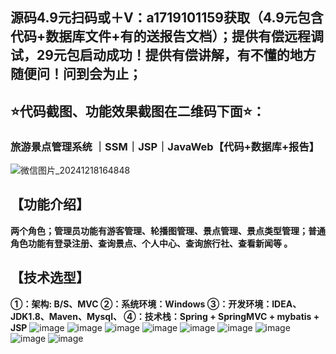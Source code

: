 ## 源码4.9元扫码或＋V：a1719101159获取（4.9元包含代码+数据库文件+有的送报告文档）；提供有偿远程调试，29元包启动成功！提供有偿讲解，有不懂的地方随便问！问到会为止；
## ⭐代码截图、功能效果截图在二维码下面⭐：
### 旅游景点管理系统 ｜SSM｜JSP｜JavaWeb【代码+数据库+报告】
![微信图片_20241218164848](https://github.com/user-attachments/assets/646b2784-afb8-47ee-a4d4-5ccc9f96b331)



## 【功能介绍】
**两个角色；管理员功能有游客管理、轮播图管理、景点管理、景点类型管理；普通角色功能有登录注册、查询景点、个人中心、查询旅行社、查看新闻等
。**
## 【技术选型】
**①：架构: B/S、MVC
②：系统环境：Windows
③：开发环境：IDEA、JDK1.8、Maven、Mysql、
④：技术栈：Spring + SpringMVC + mybatis + JSP**
![image](https://github.com/user-attachments/assets/571d5fe9-48e4-4e90-9e73-641bdd03eef6)
![image](https://github.com/user-attachments/assets/b168e1fd-ddfd-423c-b262-09e8114ad3bd)
![image](https://github.com/user-attachments/assets/b8f899af-7ca8-41f7-9e6a-a6e5fa640ac2)
![image](https://github.com/user-attachments/assets/3fb6ab94-5ff6-49a9-877c-9b9572eca44b)
![image](https://github.com/user-attachments/assets/a792486f-7384-45f3-909f-91212295404d)
![image](https://github.com/user-attachments/assets/341c25bb-b0f2-4919-a58d-e57e30166213)
![image](https://github.com/user-attachments/assets/917a6c46-3934-4076-aa1f-51a8585a0754)
![image](https://github.com/user-attachments/assets/9b9ba7ae-83b3-46fc-84bd-7a403f07499f)
![image](https://github.com/user-attachments/assets/3273cf5f-2b46-45bb-bea3-283f5f0ddcee)
